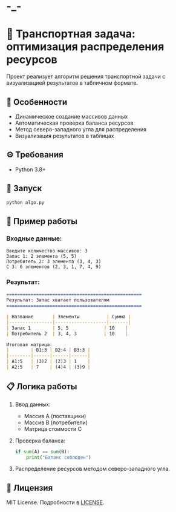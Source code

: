 # -_-

# 🚀 Транспортная задача: оптимизация распределения ресурсов

Проект реализует алгоритм решения транспортной задачи с визуализацией результатов в табличном формате.

## 🌟 Особенности
- Динамическое создание массивов данных
- Автоматическая проверка баланса ресурсов
- Метод северо-западного угла для распределения
- Визуализация результатов в таблицах

## ⚙️ Требования
- Python 3.8+

## 🏃 Запуск
```bash
python algo.py
```

## 🧮 Пример работы
### Входные данные:
```
Введите количество массивов: 3
Запас 1: 2 элемента (5, 5)
Потребитель 2: 3 элемента (3, 4, 3)
C 3: 6 элементов (2, 3, 1, 7, 4, 9)
```

### Результат:
```markdown
==================================================
Результат: Запас хватает пользователям
==================================================

| Название       | Элементы          | Сумма |
|----------------|-------------------|-------|
| Запас 1        | 5, 5             | 10    |
| Потребитель 2  | 3, 4, 3          | 10    |

Итоговая матрица:
|        | B1:3 | B2:4 | B3:3 |
|--------|------|------|------|
| A1:5   | (3)2 | (2)3 | 1    |
| A2:5   | 7    | (4)4 | (3)9 |
```

## 📋 Логика работы
1. Ввод данных:
   - Массив A (поставщики)
   - Массив B (потребители)
   - Матрица стоимости C

2. Проверка баланса:
   ```python
   if sum(A) == sum(B):
       print("Баланс соблюден")
   ```

3. Распределение ресурсов методом северо-западного угла.

## 📄 Лицензия
MIT License. Подробности в [LICENSE](LICENSE).
